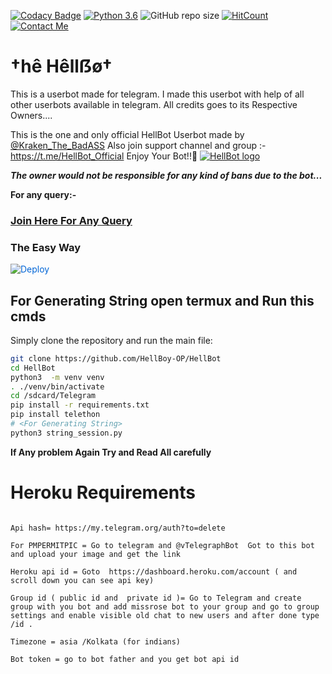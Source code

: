 [![Codacy Badge](https://api.codacy.com/project/badge/Grade/f7c51539e67b483bb8d7749acca51d3a)](https://app.codacy.com/gh/HellBoy-OP/HellBot?utm_source=github.com&utm_medium=referral&utm_content=HellBoy-OP/HellBot&utm_campaign=Badge_Grade_Settings)
[![Python 3.6](https://img.shields.io/badge/Python-3.6%20or%20newer-blue.svg)](https://www.python.org/downloads/release/python-360/)
![GitHub repo size](https://img.shields.io/github/repo-size/HellBoy-OP/Hellbot)
[![HitCount](http://hits.dwyl.com/HellBoy-OP/HellBot.svg)](http://hits.dwyl.com/HellBoy-OP/HellBot)
[![Contact Me](https://img.shields.io/badge/Telegram-Contact%20Me-informational)](https://t.me/kraken_the_badass)


# †hê Hêllẞø†
This is a userbot made for telegram. I made this userbot with help of all other userbots available in telegram. All credits goes to its Respective Owners....

This is the one and only official HellBot Userbot made by [@Kraken_The_BadASS](https://t.me/kraken_the_badass) Also join support channel and group :- https://t.me/HellBot_Official Enjoy Your Bot!!💝
[![HellBot logo](https://i.ibb.co/Swvg82s/IMG-20201029-205430-067.jpg)](https://t.me/hellbot_official)


***The owner would not be responsible for any kind of bans due to the bot...***

**For any query:-**
### [Join Here For Any Query](https://t.me/joinchat/AAAAAFO02LJExFJSzi_xVA)


### The Easy Way 

<a href="https://dashboard.heroku.com/new?button-url=https%3A%2F%2Fgithub.com%2FJackDaniel26%2FAlphabot&template=https%3A%2F%2Fgithub.com%2FJackDaniel26%2FHellBot" rel="nofollow" style="background-color: initial; box-sizing: border-box; color: #0366d6; text-decoration-line: none;"><img alt="Deploy" data-canonical-src="https://www.herokucdn.com/deploy/button.svg" src="https://camo.githubusercontent.com/83b0e95b38892b49184e07ad572c94c8038323fb/68747470733a2f2f7777772e6865726f6b7563646e2e636f6d2f6465706c6f792f627574746f6e2e737667" style="border-style: none; box-sizing: initial; max-width: 100%;" /></a></div>


## For Generating String open termux and Run this cmds

Simply clone the repository and run the main file:
```sh
git clone https://github.com/HellBoy-OP/HellBot
cd HellBot
python3  -m venv venv 
. ./venv/bin/activate
cd /sdcard/Telegram
pip install -r requirements.txt
pip install telethon
# <For Generating String>
python3 string_session.py
```
**If Any problem Again Try and Read All carefully**

# Heroku Requirements

```Api id = https://my.telegram.org/auth?to=delete

Api hash= https://my.telegram.org/auth?to=delete

For PMPERMITPIC = Go to telegram and @vTelegraphBot  Got to this bot and upload your image and get the link

Heroku api id = Goto  https://dashboard.heroku.com/account ( and scroll down you can see api key)

Group id ( public id and  private id )= Go to Telegram and create group with you bot and add missrose bot to your group and go to group settings and enable visible old chat to new users and after done type  /id .

Timezone = asia /Kolkata (for indians)

Bot token = go to bot father and you get bot api id
```
